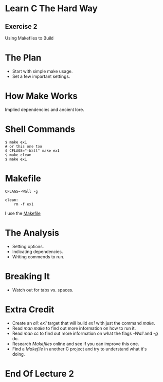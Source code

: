 Learn C The Hard Way
=======

Exercise 2
----

Using Makefiles to Build



The Plan
====

* Start with simple make usage.
* Set a few important settings.



How Make Works
====

Implied dependencies and ancient lore.



Shell Commands
====

    $ make ex1
    # or this one too
    $ CFLAGS="-Wall" make ex1
    $ make clean
    $ make ex1



Makefile
====

    CFLAGS=-Wall -g
    
    clean:
    	rm -f ex1


I use the [Makefile](../Makefile)



The Analysis
====

* Setting options.
* Indicating dependencies.
* Writing commends to run.


Breaking It
====

* Watch out for tabs vs. spaces.




Extra Credit
====

* Create an *all: ex1* target that will build *ex1* with
  just the command *make*.
* Read *man make* to find out more information on how to run it.
* Read *man cc* to find out more information on what the flags *-Wall* and *-g* do.
* Research *Makefiles* online and see if you can improve this one.
* Find a *Makefile* in another C project and try to understand
  what it's doing.



End Of Lecture 2
=====


